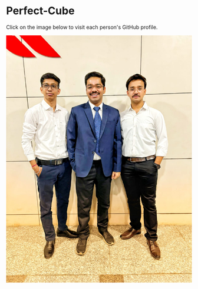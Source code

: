 # Perfect-Cube

Click on the image below to visit each person's GitHub profile.

[![People](https://github.com/Perfect-Cube/Perfect-Cube/blob/main/assets/WhatsApp%20Image%202024-05-27%20at%209.06.18%20PM.jpeg)](https://perfect-cube.github.io/Perfect-Cube/index.html)
